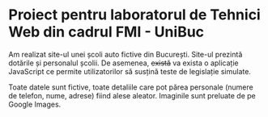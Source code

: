 # Proiect pentru laboratorul de Tehnici Web din cadrul FMI - UniBuc

Am realizat site-ul unei școli auto fictive din București. Site-ul prezintă dotările și personalul școlii. De asemenea, ~~există~~ va exista o aplicație JavaScript ce permite utilizatorilor să susțină teste de legislație simulate.

Toate datele sunt fictive, toate detaliile care pot părea personale (numere de telefon, nume, adrese) fiind alese aleator. Imaginile sunt preluate de pe Google Images.

